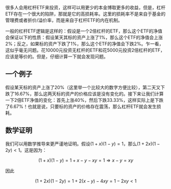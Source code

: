 很多人会用杠杆ETF来投资，这样可以用更少的本金博取更多的收益，但是，杠杆ETF存在一个很大的陷阱，那就是它的高损耗率。这里的损耗率不是来自于基金的管理费或者折价/溢价率，而是来自于杠杆ETF的内在机制。

一般的杠杆ETF逻辑是这样的：假设是一个2倍杠杆的ETF，那么这个ETF的净值会保证以下的性质：假设某天其标的资产上涨了1%，那么这个ETF的净值会上涨2%；反之，如果标的资产下跌了1%，那么这个ETF的净值会下跌2%。乍一看，这似乎毫无问题。花10000元投资无杠杆的ETF和花5000元投资2倍杠杆的ETF，应该是等价的。但是，仔细计算一下就会发现问题。

## 一个例子

假设某天标的资产上涨了20%（这里举一个比较大的数字方便比较），第二天又下跌了16.67%，那么这两天标的资产的价格应该是没有变化的。接下来让我们计算一下2倍ETF净值的变化：首先上涨40%，然后下跌33.33%，这样实际上是下跌了6.67%！也就是说，只要标的资产的价格存在震荡，那么杠杆ETF就会发生损耗。

## 数学证明

我们可以用数学推导来更严谨地证明。假设$(1+x)(1-y) = 1$，那么$(1+2x)(1-2y)<1$。这是因为：

$$
(1+x)(1-y) = 1 + x - y - xy = 1 \Rightarrow x - y = xy
$$

因此

$$
(1+2x)(1-2y) = 1 + 2(x-y) - 4xy = 1 - 2xy < 1
$$
